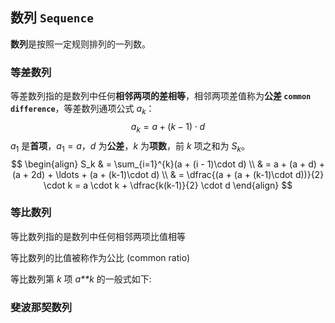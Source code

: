 ## 数列 `Sequence`

**数列**是按照一定规则排列的一列数。

### 等差数列

等差数列指的是数列中任何**相邻两项的差相等**，相邻两项差值称为**公差 `common difference`**，等差数列通项公式 $a_k$：
$$
a_k = a + (k-1) \cdot d
$$
$a_1$ 是**首项**，$a_1 = a$，$d$ 为**公差**，$k$ 为**项数**，前 $k$ 项之和为 $S_k$。
$$
\begin{align}
S_k & = \sum_{i=1}^{k}(a + (i - 1)\cdot d) \\
& = a + (a + d) + (a + 2d) + \ldots + (a + (k-1)\cdot d) \\
& = \dfrac{(a + (a + (k-1)\cdot d))}{2} \cdot k = a \cdot k + \dfrac{k(k-1)}{2} \cdot d
\end{align}
$$

### 等比数列

等比数列指的是数列中任何相邻两项比值相等

等比数列的比值被称作为公比 (common ratio)

等比数列第 *k* 项 *a**k* 的一般式如下:

### 斐波那契数列

